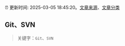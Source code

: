 :alarm_clock: 更新时间: 2025-03-05 18:45:20。[文章来源](/README.md)、[文章分类](/TAGS.md)

## Git、SVN


> 关键字：`Git`、`SVN`



